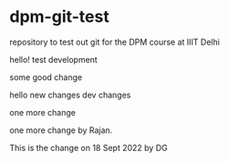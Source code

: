 # dpm-git-test
repository to test out git for the DPM course at IIIT Delhi

hello! test development


some good change





hello new changes
dev changes


one more change

one more change by Rajan.


This is the change on 18 Sept 2022 by DG
